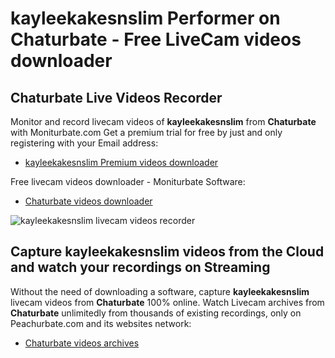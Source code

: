 # kayleekakesnslim Performer on Chaturbate - Free LiveCam videos downloader

## Chaturbate Live Videos Recorder

Monitor and record livecam videos of **kayleekakesnslim** from **Chaturbate** with Moniturbate.com
Get a premium trial for free by just and only registering with your Email address:
* [kayleekakesnslim Premium videos downloader](https://moniturbate.com/request-demo-licence-key.html)

Free livecam videos downloader - Moniturbate Software:
* [Chaturbate videos downloader](https://moniturbate.com/moniturbate-download-software.html)

![kayleekakesnslim livecam videos recorder](https://peachurnet.com/templates/moniturbate-software.png)


## Capture kayleekakesnslim videos from the Cloud and watch your recordings on Streaming

Without the need of downloading a software, capture **kayleekakesnslim** livecam videos from **Chaturbate** 100% online.
Watch Livecam archives from **Chaturbate** unlimitedly from thousands of existing recordings, only on Peachurbate.com and its websites network:
* [Chaturbate videos archives](https://peachurnet.com/)